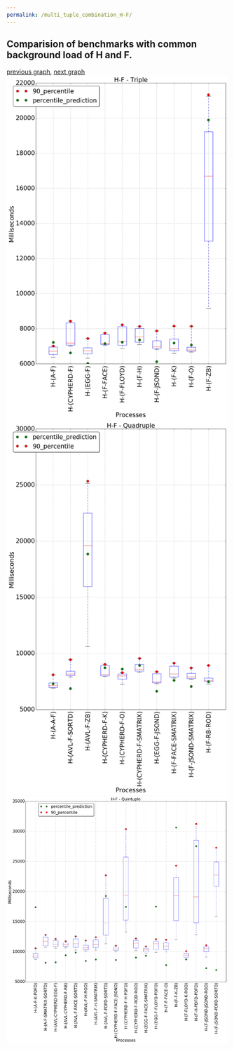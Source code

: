 ```yaml
---
permalink: /multi_tuple_combination_H-F/
---
```



## Comparision of benchmarks with common background load of H and F.

[previous graph](../multi_tuple_combination_H-FLOYD/), [next graph](../multi_tuple_combination_H-H/)
![graph figure](./images/triple/H/H-F_box.png)![graph figure](./images/quadruple/H/H-F_box.png)![graph figure](./images/quintuple/H/H-F_box.png)